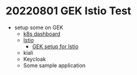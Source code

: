 # 20220801 GEK Istio Test

- setup some on GEK
  - [k8s dashboard](https://kubernetes.io/ja/docs/tasks/access-application-cluster/web-ui-dashboard/)
  - [Istio](https://istio.io/latest/docs/)
    - [GEK setup for Istio](https://istio.io/latest/docs/setup/platform-setup/gke/)
  - kiali
  - Keycloak
  - Some sample application
